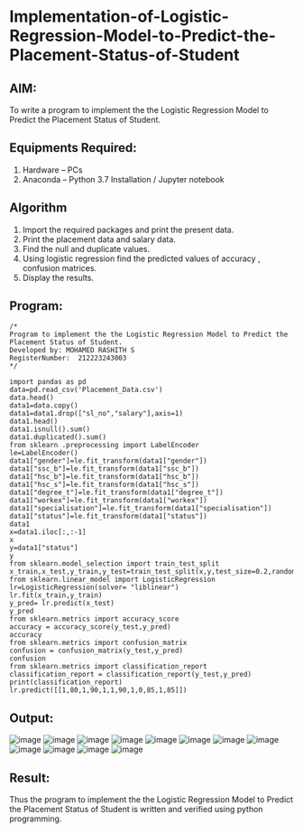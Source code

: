 # Implementation-of-Logistic-Regression-Model-to-Predict-the-Placement-Status-of-Student

## AIM:
To write a program to implement the the Logistic Regression Model to Predict the Placement Status of Student.

## Equipments Required:
1. Hardware – PCs
2. Anaconda – Python 3.7 Installation / Jupyter notebook

## Algorithm
1. Import the required packages and print the present data.
2. Print the placement data and salary data.
3. Find the null and duplicate values.
4. Using logistic regression find the predicted values of accuracy , confusion matrices.
5. Display the results.

## Program:
```
/*
Program to implement the the Logistic Regression Model to Predict the Placement Status of Student.
Developed by: MOHAMED RASHITH S
RegisterNumber:  212223243003
*/
```

```
import pandas as pd
data=pd.read_csv('Placement_Data.csv')
data.head()
data1=data.copy()
data1=data1.drop(["sl_no","salary"],axis=1)
data1.head()
data1.isnull().sum()
data1.duplicated().sum()
from sklearn .preprocessing import LabelEncoder
le=LabelEncoder()
data1["gender"]=le.fit_transform(data1["gender"])
data1["ssc_b"]=le.fit_transform(data1["ssc_b"])
data1["hsc_b"]=le.fit_transform(data1["hsc_b"])
data1["hsc_s"]=le.fit_transform(data1["hsc_s"])
data1["degree_t"]=le.fit_transform(data1["degree_t"])
data1["workex"]=le.fit_transform(data1["workex"])
data1["specialisation"]=le.fit_transform(data1["specialisation"])
data1["status"]=le.fit_transform(data1["status"])
data1
x=data1.iloc[:,:-1]
x
y=data1["status"]
y
from sklearn.model_selection import train_test_split
x_train,x_test,y_train,y_test=train_test_split(x,y,test_size=0.2,random_state=0)
from sklearn.linear_model import LogisticRegression
lr=LogisticRegression(solver= "liblinear")
lr.fit(x_train,y_train)
y_pred= lr.predict(x_test)
y_pred
from sklearn.metrics import accuracy_score
accuracy = accuracy_score(y_test,y_pred)
accuracy
from sklearn.metrics import confusion_matrix
confusion = confusion_matrix(y_test,y_pred)
confusion
from sklearn.metrics import classification_report
classification_report = classification_report(y_test,y_pred)
print(classification_report)
lr.predict([[1,80,1,90,1,1,90,1,0,85,1,85]])

```

## Output:

![image](https://github.com/user-attachments/assets/71896723-159b-4463-ad9a-c5c10a89a960)
![image](https://github.com/user-attachments/assets/25afe8d6-483d-4c0c-acff-fa52ad652be0)
![image](https://github.com/user-attachments/assets/f00fcd8d-0aaf-4910-85e7-0dbdd6acfc77)
![image](https://github.com/user-attachments/assets/9a46233d-909f-4ea7-8ea3-60da937b1e02)
![image](https://github.com/user-attachments/assets/43349ff1-fd73-4497-b131-a2834edce374)
![image](https://github.com/user-attachments/assets/96e1ff24-42e6-4b00-9d3d-a67c7450f61d)
![image](https://github.com/user-attachments/assets/5e72c82a-7e76-47f0-bd67-dfa4402dc295)
![image](https://github.com/user-attachments/assets/90030462-1d2e-4909-bfee-853bd4327895)
![image](https://github.com/user-attachments/assets/4719f16f-d5b2-4761-b1d6-9af358b8778d)
![image](https://github.com/user-attachments/assets/0d9def67-2eb1-41fa-a576-0a5d7cd02977)
![image](https://github.com/user-attachments/assets/b1a554df-6803-4c9f-af08-22a417bcf65f)
![image](https://github.com/user-attachments/assets/2322afff-aae0-4c31-93d5-b41065ec3782)


## Result:
Thus the program to implement the the Logistic Regression Model to Predict the Placement Status of Student is written and verified using python programming.
